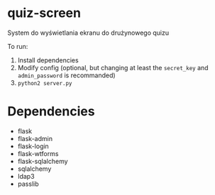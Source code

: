# quiz-screen
System do wyświetlania ekranu do drużynowego quizu

To run:
1. Install dependencies
2. Modify config (optional, but changing at least the `secret_key` and `admin_password` is recommanded)
3. `python2 server.py`

# Dependencies
- flask
- flask-admin
- flask-login
- flask-wtforms
- flask-sqlalchemy
- sqlalchemy
- ldap3
- passlib
